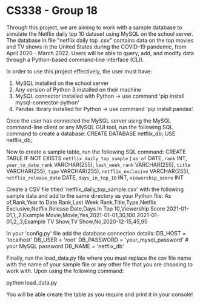 # CS338 - Group 18 

Through this project, we are aiming to work with a sample database to simulate the Netflix daily top 10 dataset using MySQL on the school server. The database in file "netflix daily top .csv" contains data on the top movies and TV shows in the United States during the COVID-19 pandemic, from April 2020 - March 2022. Users will be able to query, add, and modify data through a Python-based command-line interface (CLI).

In order to use this project effectively, the user must have:
1. MySQL installed on the school server
2. Any version of Python 3 installed on their machine
3. MySQL connector installed with Python -> use command 'pip install mysql-connector-python'
4. Pandas library installed for Python -> use command 'pip install pandas'.

Once the user has connected the MySQL server using the MySQL command-line client or any MySQL GUI tool, run the following SQL command to create a database:
CREATE DATABASE netflix_db;
USE netflix_db;

Now to create a sample table, run the following SQL command:
CREATE TABLE IF NOT EXISTS `netflix_daily_top_sample` (
    `as_of` DATE,
    `rank` INT,
    `year_to_date_rank` VARCHAR(255),
    `last_week_rank` VARCHAR(255),
    `title` VARCHAR(255),
    `type` VARCHAR(255),
    `netflix_exclusive` VARCHAR(255),
    `netflix_release_date` DATE,
    `days_in_top_10` INT,
    `viewership_score` INT

Create a CSV file titled 'netflix_daily_top_sample.csv' with the following sample data and add to the same directory as your Python file:
As of,Rank,Year to Date Rank,Last Week Rank,Title,Type,Netflix Exclusive,Netflix Release Date,Days In Top 10,Viewership Score
2021-01-01,1,,2,Example Movie,Movie,Yes,2021-01-01,30,100
2021-01-01,2,,3,Example TV Show,TV Show,No,2020-12-15,45,95

In your 'config.py' file add the database connection details:
DB_HOST = 'localhost'
DB_USER = 'root'
DB_PASSWORD = 'your_mysql_password'  # your MySQL password
DB_NAME = 'netflix_db'

Finally, run the load_data.py file where you must replace the csv file name with the name of your sample file or any other file that you are choosing to work with. Upon using the following command:

python load_data.py

You will be able create the table as you require and print it in your console!
